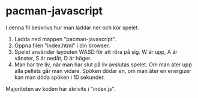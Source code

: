 # pacman-javascript
I denna fil beskrivs hur man laddar ner och kör spelet.
1. Ladda ned mappen "pacman-javascript". 
2. Öppna filen "index.html" i din browser.
3. Spelet använder layouten WASD för att röra på sig. W är upp, A är vänster, S är nedåt, D är höger.
4. Man har tre liv, när man har slut på liv avslutas spelet. Om man äter upp alla pellets går man vidare. Spöken dödar en, om man äter en energizer kan man döda spöken i 10 sekunder.

Majoriteten av koden har skrivits i "index.js".
